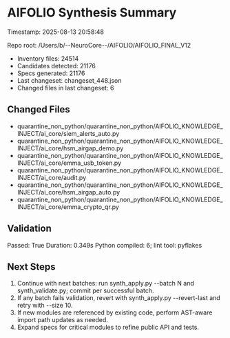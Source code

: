 # AIFOLIO Synthesis Summary

Timestamp: 2025-08-13 20:58:48

Repo root: /Users/b/--NeuroCore--/AIFOLIO/AIFOLIO_FINAL_V12


- Inventory files: 24514
- Candidates detected: 21176
- Specs generated: 21176
- Last changeset: changeset_448.json
- Changed files in last changeset: 6

## Changed Files

- quarantine_non_python/quarantine_non_python/AIFOLIO_KNOWLEDGE_INJECT/ai_core/siem_alerts_auto.py
- quarantine_non_python/quarantine_non_python/AIFOLIO_KNOWLEDGE_INJECT/ai_core/hsm_airgap_demo.py
- quarantine_non_python/quarantine_non_python/AIFOLIO_KNOWLEDGE_INJECT/ai_core/emma_usb_token.py
- quarantine_non_python/quarantine_non_python/AIFOLIO_KNOWLEDGE_INJECT/ai_core/audit.py
- quarantine_non_python/quarantine_non_python/AIFOLIO_KNOWLEDGE_INJECT/ai_core/hsm_airgap_auto.py
- quarantine_non_python/quarantine_non_python/AIFOLIO_KNOWLEDGE_INJECT/ai_core/emma_crypto_qr.py

## Validation

Passed: True
Duration: 0.349s
Python compiled: 6; lint tool: pyflakes

## Next Steps

1. Continue with next batches: run synth_apply.py --batch N and synth_validate.py; commit per successful batch.
2. If any batch fails validation, revert with synth_apply.py --revert-last and retry with --size 10.
3. If new modules are referenced by existing code, perform AST-aware import path updates as needed.
4. Expand specs for critical modules to refine public API and tests.
